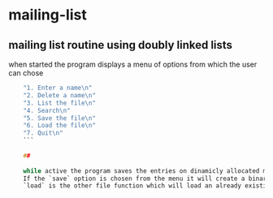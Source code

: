 # mailing-list

## mailing list routine using doubly linked lists

when started the program displays a menu of options from which the user can chose 

``` c
    "1. Enter a name\n"
    "2. Delete a name\n"
    "3. List the file\n"
    "4. Search\n"
    "5. Save the file\n"
    "6. Load the file\n"
    "7. Quit\n" 
    ```
    
    ##
    
    while active the program saves the entries on dinamicly allocated memmory. 
    If the `save` option is chosen from the menu it will create a binary file on which the entries will be saved.
    `load` is the other file function which will load an already existing binary disk file.
